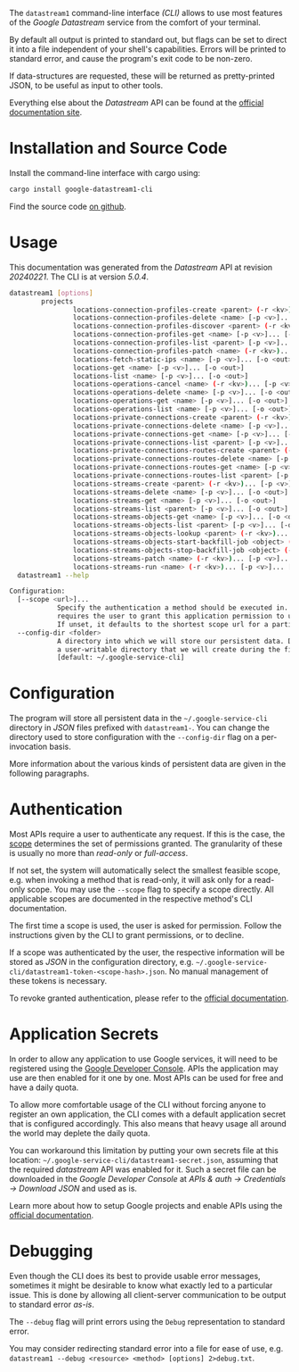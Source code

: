 <!---
DO NOT EDIT !
This file was generated automatically from 'src/generator/templates/cli/README.md.mako'
DO NOT EDIT !
-->
The `datastream1` command-line interface *(CLI)* allows to use most features of the *Google Datastream* service from the comfort of your terminal.

By default all output is printed to standard out, but flags can be set to direct it into a file independent of your shell's
capabilities. Errors will be printed to standard error, and cause the program's exit code to be non-zero.

If data-structures are requested, these will be returned as pretty-printed JSON, to be useful as input to other tools.

Everything else about the *Datastream* API can be found at the
[official documentation site](https://cloud.google.com/datastream/).

# Installation and Source Code

Install the command-line interface with cargo using:

```bash
cargo install google-datastream1-cli
```

Find the source code [on github](https://github.com/Byron/google-apis-rs/tree/main/gen/datastream1-cli).

# Usage

This documentation was generated from the *Datastream* API at revision *20240221*. The CLI is at version *5.0.4*.

```bash
datastream1 [options]
        projects
                locations-connection-profiles-create <parent> (-r <kv>)... [-p <v>]... [-o <out>]
                locations-connection-profiles-delete <name> [-p <v>]... [-o <out>]
                locations-connection-profiles-discover <parent> (-r <kv>)... [-p <v>]... [-o <out>]
                locations-connection-profiles-get <name> [-p <v>]... [-o <out>]
                locations-connection-profiles-list <parent> [-p <v>]... [-o <out>]
                locations-connection-profiles-patch <name> (-r <kv>)... [-p <v>]... [-o <out>]
                locations-fetch-static-ips <name> [-p <v>]... [-o <out>]
                locations-get <name> [-p <v>]... [-o <out>]
                locations-list <name> [-p <v>]... [-o <out>]
                locations-operations-cancel <name> (-r <kv>)... [-p <v>]... [-o <out>]
                locations-operations-delete <name> [-p <v>]... [-o <out>]
                locations-operations-get <name> [-p <v>]... [-o <out>]
                locations-operations-list <name> [-p <v>]... [-o <out>]
                locations-private-connections-create <parent> (-r <kv>)... [-p <v>]... [-o <out>]
                locations-private-connections-delete <name> [-p <v>]... [-o <out>]
                locations-private-connections-get <name> [-p <v>]... [-o <out>]
                locations-private-connections-list <parent> [-p <v>]... [-o <out>]
                locations-private-connections-routes-create <parent> (-r <kv>)... [-p <v>]... [-o <out>]
                locations-private-connections-routes-delete <name> [-p <v>]... [-o <out>]
                locations-private-connections-routes-get <name> [-p <v>]... [-o <out>]
                locations-private-connections-routes-list <parent> [-p <v>]... [-o <out>]
                locations-streams-create <parent> (-r <kv>)... [-p <v>]... [-o <out>]
                locations-streams-delete <name> [-p <v>]... [-o <out>]
                locations-streams-get <name> [-p <v>]... [-o <out>]
                locations-streams-list <parent> [-p <v>]... [-o <out>]
                locations-streams-objects-get <name> [-p <v>]... [-o <out>]
                locations-streams-objects-list <parent> [-p <v>]... [-o <out>]
                locations-streams-objects-lookup <parent> (-r <kv>)... [-p <v>]... [-o <out>]
                locations-streams-objects-start-backfill-job <object> (-r <kv>)... [-p <v>]... [-o <out>]
                locations-streams-objects-stop-backfill-job <object> (-r <kv>)... [-p <v>]... [-o <out>]
                locations-streams-patch <name> (-r <kv>)... [-p <v>]... [-o <out>]
                locations-streams-run <name> (-r <kv>)... [-p <v>]... [-o <out>]
  datastream1 --help

Configuration:
  [--scope <url>]...
            Specify the authentication a method should be executed in. Each scope
            requires the user to grant this application permission to use it.
            If unset, it defaults to the shortest scope url for a particular method.
  --config-dir <folder>
            A directory into which we will store our persistent data. Defaults to
            a user-writable directory that we will create during the first invocation.
            [default: ~/.google-service-cli]

```

# Configuration

The program will store all persistent data in the `~/.google-service-cli` directory in *JSON* files prefixed with `datastream1-`.  You can change the directory used to store configuration with the `--config-dir` flag on a per-invocation basis.

More information about the various kinds of persistent data are given in the following paragraphs.

# Authentication

Most APIs require a user to authenticate any request. If this is the case, the [scope][scopes] determines the 
set of permissions granted. The granularity of these is usually no more than *read-only* or *full-access*.

If not set, the system will automatically select the smallest feasible scope, e.g. when invoking a
method that is read-only, it will ask only for a read-only scope. 
You may use the `--scope` flag to specify a scope directly. 
All applicable scopes are documented in the respective method's CLI documentation.

The first time a scope is used, the user is asked for permission. Follow the instructions given 
by the CLI to grant permissions, or to decline.

If a scope was authenticated by the user, the respective information will be stored as *JSON* in the configuration
directory, e.g. `~/.google-service-cli/datastream1-token-<scope-hash>.json`. No manual management of these tokens
is necessary.

To revoke granted authentication, please refer to the [official documentation][revoke-access].

# Application Secrets

In order to allow any application to use Google services, it will need to be registered using the 
[Google Developer Console][google-dev-console]. APIs the application may use are then enabled for it
one by one. Most APIs can be used for free and have a daily quota.

To allow more comfortable usage of the CLI without forcing anyone to register an own application, the CLI
comes with a default application secret that is configured accordingly. This also means that heavy usage
all around the world may deplete the daily quota.

You can workaround this limitation by putting your own secrets file at this location: 
`~/.google-service-cli/datastream1-secret.json`, assuming that the required *datastream* API 
was enabled for it. Such a secret file can be downloaded in the *Google Developer Console* at 
*APIs & auth -> Credentials -> Download JSON* and used as is.

Learn more about how to setup Google projects and enable APIs using the [official documentation][google-project-new].


# Debugging

Even though the CLI does its best to provide usable error messages, sometimes it might be desirable to know
what exactly led to a particular issue. This is done by allowing all client-server communication to be 
output to standard error *as-is*.

The `--debug` flag will print errors using the `Debug` representation to standard error.

You may consider redirecting standard error into a file for ease of use, e.g. `datastream1 --debug <resource> <method> [options] 2>debug.txt`.


[scopes]: https://developers.google.com/+/api/oauth#scopes
[revoke-access]: http://webapps.stackexchange.com/a/30849
[google-dev-console]: https://console.developers.google.com/
[google-project-new]: https://developers.google.com/console/help/new/
